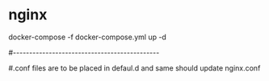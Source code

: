 # nginx
docker-compose -f docker-compose.yml up -d

#---------------------------------------------

#.conf files are to be placed in defaul.d and same should update nginx.conf
